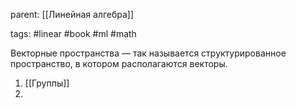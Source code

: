 parent: [[Линейная алгебра]]

tags: #linear #book #ml #math 

Векторные пространства — так называется структурированное пространство, в котором располагаются векторы.

1. [[Группы]]
2. 